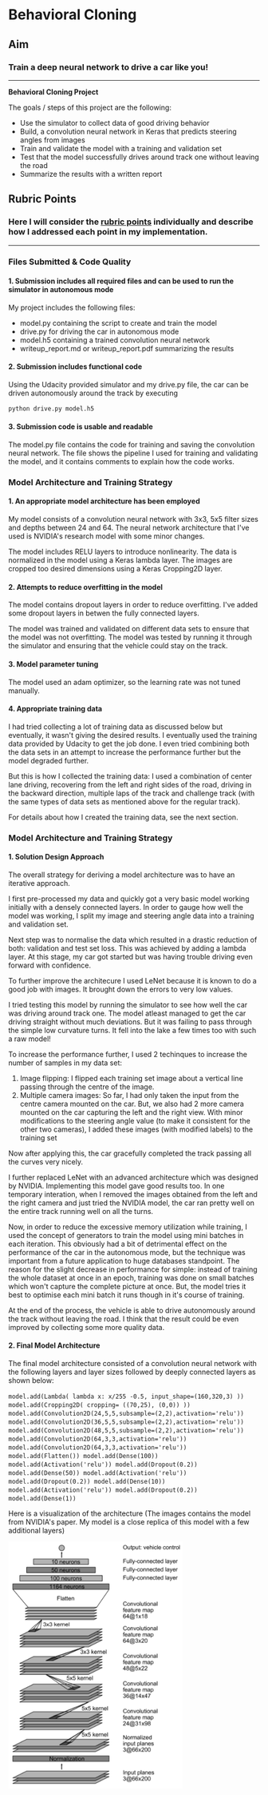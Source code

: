 # **Behavioral Cloning** 

## Aim

### Train a deep neural network to drive a car like you!

---

**Behavioral Cloning Project**

The goals / steps of this project are the following:
* Use the simulator to collect data of good driving behavior
* Build, a convolution neural network in Keras that predicts steering angles from images
* Train and validate the model with a training and validation set
* Test that the model successfully drives around track one without leaving the road
* Summarize the results with a written report

## Rubric Points
### Here I will consider the [rubric points](https://review.udacity.com/#!/rubrics/432/view) individually and describe how I addressed each point in my implementation.  

---
### Files Submitted & Code Quality

#### 1. Submission includes all required files and can be used to run the simulator in autonomous mode

My project includes the following files:
* model.py containing the script to create and train the model
* drive.py for driving the car in autonomous mode
* model.h5 containing a trained convolution neural network 
* writeup_report.md or writeup_report.pdf summarizing the results

#### 2. Submission includes functional code
Using the Udacity provided simulator and my drive.py file, the car can be driven autonomously around the track by executing 
```sh
python drive.py model.h5
```

#### 3. Submission code is usable and readable

The model.py file contains the code for training and saving the convolution neural network. The file shows the pipeline I used for training and validating the model, and it contains comments to explain how the code works.

### Model Architecture and Training Strategy

#### 1. An appropriate model architecture has been employed

My model consists of a convolution neural network with 3x3, 5x5 filter sizes and depths between 24 and 64. The neural network architecture that I've used is NVIDIA's research model with some minor changes. 

The model includes RELU layers to introduce nonlinearity. The data is normalized in the model using a Keras lambda layer. The images are cropped too desired dimensions using a Keras Cropping2D layer. 

#### 2. Attempts to reduce overfitting in the model

The model contains dropout layers in order to reduce overfitting. I've added some dropout layers in betwen the fully connected layers.

The model was trained and validated on different data sets to ensure that the model was not overfitting. The model was tested by running it through the simulator and ensuring that the vehicle could stay on the track.

#### 3. Model parameter tuning

The model used an adam optimizer, so the learning rate was not tuned manually.

#### 4. Appropriate training data

I had tried collecting a lot of training data as discussed below but eventually, it wasn't giving the desired results. I eventually used the training data provided by Udacity to get the job done. I even tried combining both the data sets in an attempt to increase the performance further but the model degraded further.

But this is how I collected the training data: 
I used a combination of center lane driving, recovering from the left and right sides of the road, driving in the backward direction, multiple laps of the track and challenge track (with the same types of data sets as mentioned above for the regular track).

For details about how I created the training data, see the next section. 

### Model Architecture and Training Strategy

#### 1. Solution Design Approach

The overall strategy for deriving a model architecture was to have an iterative approach. 

I first pre-processed my data and quickly got a very basic model working initially with a densely connected layers. In order to gauge how well the model was working, I split my image and steering angle data into a training and validation set. 

Next step was to normalise the data which resulted in a drastic reduction of both: validation and test set loss. This was achieved by adding a lambda layer. At this stage, my car got started but was having trouble driving even forward with confidence. 

To further improve the architecure I used LeNet because it is known to do a good job with images. It brought down the errors to very low values. 

I tried testing this model by running the simulator to see how well the car was driving around track one. The model atleast managed to get the car driving straight without much deviations. But it was failing to pass through the simple low curvature turns. It fell into the lake a few times too with such a raw model! 

To increase the performance further, I used 2 techinques to increase the number of samples in my data set: 
1) Image flipping: I flipped each training set image about a vertical line passing through the centre of the image. 
2) Multiple camera images: So far, I had only taken the input from the centre camera mounted on the car. But, we also had 2 more camera mounted on the car capturing the left and the right view. With minor modifications to the steering angle value (to make it consistent for the other two cameras), I added these images (with modified labels) to the training set

Now after applying this, the car gracefully completed the track passing all the curves very nicely. 

I further replaced LeNet with an advanced architecture which was designed by NVIDIA. Implementing this model gave good results too. In one temporary interation, when I removed the images obtained from the left and the right camera and just tried the NVIDIA model, the car ran pretty well on the entire track running well on all the turns. 

Now, in order to reduce the excessive memory utilization while training, I used the concept of generators to train the model using mini batches in each iteration. This obviously had a bit of detrimental effect on the performance of the car in the autonomous mode, but the technique was important from a future application to huge databases standpoint. The reason for the slight decrease in performance for simple: instead of training the whole dataset at once in an epoch, training was done on small batches which won't capture the complete picture at once. But, the model tries it best to optimise each mini batch it runs though in it's course of training.

At the end of the process, the vehicle is able to drive autonomously around the track without leaving the road. I think that the result could be even improved by collecting some more quality data. 

#### 2. Final Model Architecture

The final model architecture consisted of a convolution neural network with the following layers and layer sizes followed by deeply connected layers as shown below:

`model.add(Lambda( lambda x: x/255 -0.5, input_shape=(160,320,3) ))
model.add(Cropping2D( cropping= ((70,25), (0,0)) ))
model.add(Convolution2D(24,5,5,subsample=(2,2),activation='relu'))
model.add(Convolution2D(36,5,5,subsample=(2,2),activation='relu'))
model.add(Convolution2D(48,5,5,subsample=(2,2),activation='relu'))
model.add(Convolution2D(64,3,3,activation='relu'))
model.add(Convolution2D(64,3,3,activation='relu'))
model.add(Flatten())
model.add(Dense(100))
model.add(Activation('relu'))
model.add(Dropout(0.2))
model.add(Dense(50))
model.add(Activation('relu'))
model.add(Dropout(0.2))
model.add(Dense(10))
model.add(Activation('relu'))
model.add(Dropout(0.2))
model.add(Dense(1))`

Here is a visualization of the architecture (The images contains the model from NVIDIA's paper. My model is a close replica of this model with a few additional layers)

<img src="examples\NVIDIA_model.png" width="350">


